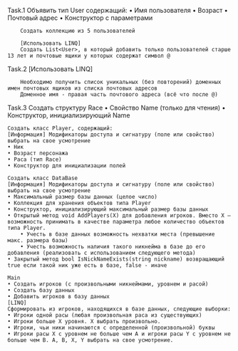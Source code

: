Task.1 
    Объявить тип User содержащий:
        • Имя пользователя
        • Возраст
        • Почтовый адрес
        • Конструктор с параметрами
          
        Создать коллекцию из 5 пользователей

	    [Использовать LINQ]
        Создать List<User>, в который добавить только пользователей старше 13 лет и почтовые ящики у которых содержат символ @
Task.2
    [Использовать LINQ]
         
        Необходимо получить список уникальных (без повторений) доменных имен почтовых ящиков из списка почтовых адресов
        Доменное имя - правая часть почтового адреса (всё что после @) 
Task.3
    Создать структуру Race
    • Свойство Name (только для чтения)
    • Конструктор, инициализирующий Name

    Создать класс Player, содержащий:
    [Информация] Модификаторы доступа и сигнатуру (поле или свойство) выбрать на свое усмотрение
    • Ник
    • Возраст персонажа
    • Раса (тип Race)
    • Конструктор для инициализации полей
    
    Создать класс DataBase
    [Информация] Модификаторы доступа и сигнатуру (поле или свойство) выбрать на свое усмотрение
    • Максимальный размер базы данных (целое число)
    • Коллекция для хранения объектов типа Player
    • Конструктор, инициализирующий максимальный размер базы данных
    • Открытый метод void AddPlayers(X) для добавления игроков. Вместо X — возможность принимать в качестве параметра любое количество объектов типа Player.
        • Учесть в базе данных возможность нехватки места (превышение макс. размера базы)
        • Учесть возможность наличия такого никнейма в базе до его добавления (реализовать с использованием следующего метода)
    • Закрытый метод bool IsNickNameExists(string nickname) возвращающий true если такой ник уже есть в базе, false - иначе

    Main
    • Создать игроков (с произвольными никнеймами, уровнем и расой)
    • Создать базу данных
    • Добавить игроков в базу данных
    [LINQ]
    Сформировать из игроков, находящихся в базе данных, следующие выборки:
    • Игроки одной расы (любая произвольная раса из существующих)
    • Игроки больше X уровня. X выбрать произвольно.
    • Игроки, чьи ники начинаются с определенной (произвольной) буквы
    • Игроки расы X с уровнем не больше чем A и игроки расы Y с уровнем не больше чем B. A, B, X, Y выбрать на свое усмотрение.